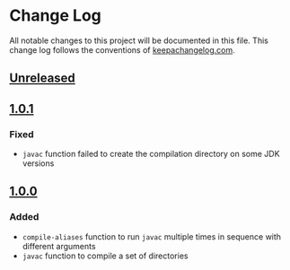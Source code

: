 # Change Log
All notable changes to this project will be documented in this file. This change log follows the conventions of [keepachangelog.com](http://keepachangelog.com/).

## [Unreleased]

## [1.0.1]
### Fixed
- `javac` function failed to create the compilation directory on some JDK versions

## [1.0.0]
### Added
- `compile-aliases` function to run `javac` multiple times in sequence with different arguments
- `javac` function to compile a set of directories

[Unreleased]: https://github.com/IGJoshua/americano/compare/v1.0.1...HEAD
[1.0.1]: https://github.com/IGJoshua/americano/compare/v1.0.0...v1.0.1
[1.0.0]: https://github.com/IGJoshua/americano/compare/a786c81c970d8b50b10f002aeb773e3b0165ad78...v1.0.0
